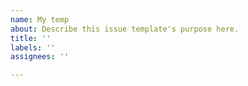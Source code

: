 ```yaml
---
name: My temp
about: Describe this issue template's purpose here.
title: ''
labels: ''
assignees: ''

---
```



